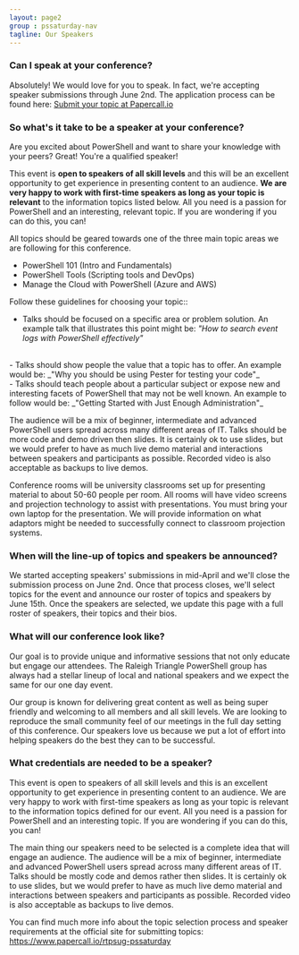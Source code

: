 ```yaml
---
layout: page2
group : pssaturday-nav
tagline: Our Speakers
---
```


### Can I speak at your conference?
Absolutely! We would love for you to speak. In fact, we're accepting speaker submissions through June 2nd. The application process can be found here: [Submit your topic at Papercall.io](https://www.papercall.io/rtpsug-pssaturday)

### So what's it take to be a speaker at your conference?

Are you excited about PowerShell and want to share your knowledge with your peers? Great! You're a qualified speaker!

This event is **open to speakers of all skill levels** and this will be an excellent opportunity to get experience in presenting content to an audience. **We are very happy to work with first-time speakers as long as your topic is relevant** to the information topics listed below. All you need is a passion for PowerShell and an interesting, relevant topic. If you are wondering if you can do this, you can!

All topics should be geared towards one of the three main topic areas we are following for this conference.

- PowerShell 101 (Intro and Fundamentals)
- PowerShell Tools (Scripting tools and DevOps)
- Manage the Cloud with PowerShell (Azure and AWS)

Follow these guidelines for choosing your topic::

- Talks should be focused on a specific area or problem solution. An example talk that illustrates this point might be: _"How to search event logs with PowerShell effectively"_
<br>
- Talks should show people the value that a topic has to offer. An example would be:
_"Why you should be using Pester for testing your code"_
<br>
- Talks should teach people about a particular subject or expose new and interesting facets of PowerShell that may not be well known. An example to follow would be: _"Getting Started with Just Enough Administration"_
<br>

The audience will be a mix of beginner, intermediate and advanced PowerShell users spread across many different areas of IT. Talks should be more code and demo driven then slides. It is certainly ok to use slides, but we would prefer to have as much live demo material and interactions between speakers and participants as possible. Recorded video is also acceptable as backups to live demos.

Conference rooms will be university classrooms set up for presenting material to about 50-60 people per room. All rooms will have video screens and projection technology to assist with presentations. You must bring your own laptop for the presentation. We will provide information on what adaptors might be needed to successfully connect to classroom projection systems.

### When will the line-up of topics and speakers be announced?

We started accepting speakers' submissions in mid-April and we'll close the submission process on June 2nd. Once that process closes, we'll select topics for the event and announce our roster of topics and speakers by June 15th. Once the speakers are selected, we update this page with a full roster of speakers, their topics and their bios.

### What will our conference look like?

 Our goal is to provide unique and informative sessions that not only educate but engage our attendees. The Raleigh Triangle PowerShell group has always had a stellar lineup of local and national speakers and we expect the same for our one day event.

Our group is known for delivering great content as well as being super friendly and welcoming to all members and all skill levels. We are looking to reproduce the small community feel of our meetings in the full day setting of this conference. Our speakers love us because we put a lot of effort into helping speakers do the best they can to be successful.

### What credentials are needed to be a speaker?

This event is open to speakers of all skill levels and this is an excellent opportunity to get experience in presenting content to an audience. We are very happy to work with first-time speakers as long as your topic is relevant to the information topics  defined for our event. All you need is a passion for PowerShell and an interesting topic. If you are wondering if you can do this, you can!

The main thing our speakers need to be selected is a complete idea that will engage an audience. The audience will be a mix of beginner, intermediate and advanced PowerShell users spread across many different areas of IT. Talks should be mostly code and demos rather then slides. It is certainly ok to use slides, but we would prefer to have as much live demo material and interactions between speakers and participants as possible. Recorded video is also acceptable as backups to live demos.

You can find much more info about the topic selection process and speaker requirements at the official site for submitting topics: https://www.papercall.io/rtpsug-pssaturday